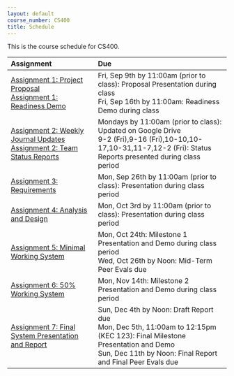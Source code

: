 ```yaml
---
layout: default
course_number: CS400
title: Schedule
---
```


This is the course schedule for CS400. 

**Assignment** | **Due**
:--------------|:---------
[Assignment 1: Project Proposal](assign/assign01.html)<br>[Assignment 1: Readiness Demo](assign/assign01.html)  | Fri, Sep 9th by 11:00am (prior to class): Proposal Presentation during class<br> Fri, Sep 16th by 11:00am: Readiness Demo during class
[Assignment 2: Weekly Journal Updates](assign/assign02.html)<br>[Assignment 2: Team Status Reports](assign/assign02.html) | Mondays by 11:00am (prior to class): Updated on Google Drive<br> 9-2 (Fri),9-16 (Fri),10-10,10-17,10-31,11-7,12-2 (Fri): Status Reports presented during class period
[Assignment 3: Requirements](assign/assign03.html)                         | Mon, Sep 26th by 11:00am (prior to class): Presentation during class period
[Assignment 4: Analysis and Design](assign/assign04.html)                  | Mon, Oct 3rd by 11:00am (prior to class): Presentation during class period
[Assignment 5: Minimal Working System](assign/assign05.html)               | Mon, Oct 24th: Milestone 1 Presentation and Demo during class period<br>Wed, Oct 26th by Noon: Mid-Term Peer Evals due
[Assignment 6: 50% Working System](assign/assign06.html)                   | Mon, Nov 14th: Milestone 2 Presentation and Demo during class period
[Assignment 7: Final System Presentation and Report](assign/assign07.html) | Sun, Dec 4th by Noon: Draft Report due<br>Mon, Dec 5th, 11:00am to 12:15pm (KEC 123): Final Milestone Presentation and Demo<br>Sun, Dec 11th by Noon: Final Report and Final Peer Evals due